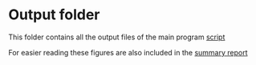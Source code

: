 # Output folder

This folder contains all the output files of the main program [script](https://github.com/EdDataScienceEES/challenge-3-nicolelikesharks/blob/master/script/winterwren_model.R)

For easier reading these figures are also included in the [summary report](https://github.com/EdDataScienceEES/challenge-3-nicolelikesharks/blob/master/script/winterwren_model.R)
